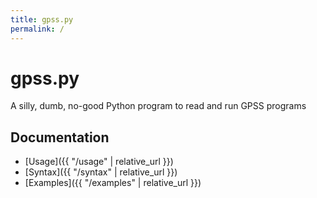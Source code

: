 ```yaml
---
title: gpss.py
permalink: /
---
```


# gpss.py
A silly, dumb, no-good Python program to read and run GPSS programs

## Documentation
- [Usage]({{ "/usage" | relative_url }})
- [Syntax]({{ "/syntax" | relative_url }})
- [Examples]({{ "/examples" | relative_url }})
